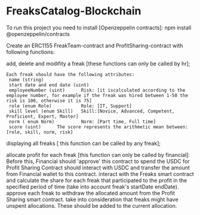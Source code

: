 # FreaksCatalog-Blockchain

To run this project you need to install [Openzeppelin contracts]: 
    npm install @openzeppelin/contracts

 Create an ERC1155 FreakTeam-contract and ProfitSharing-contract with following functions:
 
  add, delete and modifity a freak [these functions can only be called by hr];
  
    Each freak should have the following attributes:
     name (string)
     start date and end date (uint)
     employeeNumber (uint)      Risk: [it iscalculated according to the employee number, for example if the freak was hired between 1-50 the risk is 100, otherwise it is 75]
     role (enum Role)           Role: [IT, Support]
     skill level (enum Skill)   Skill:[Novice, Advanced, Competent, Proficient, Expert, Master]
     norm ( enum Norm)          Norm: [Part time, Full time]
     score (uint)      The score represents the arithmetic mean between: [role, skill, norm, risk]
 
 displaying all freaks [ this function can be called by any freak];
 
 allocate profit for each freak  [this function can only be called by financial]:
    Before this, Financial should 'approve' this contract to spend the USDC for Profit Sharing
    Contract should interact with USDC and transfer the amount from Financial wallet to this contract.
    interact with the Freaks smart contract and calculate the share for each freak that participated to the profit in the specified period of time (take into account freak's      startDate endDate).
    approve each freak to withdraw the allocated amount from the Profit Sharing smart contract.
    take into consideration that freaks might have unspent allocations. These should be added to the current allocation.

